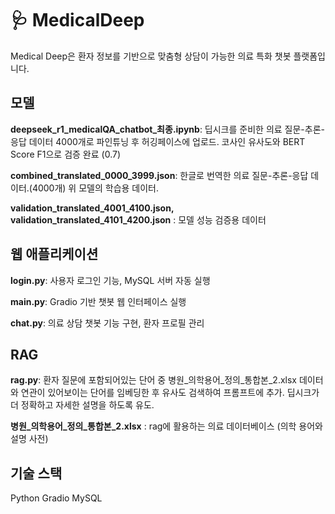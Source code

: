 # 🩺 MedicalDeep
Medical Deep은 환자 정보를 기반으로 맞춤형 상담이 가능한 의료 특화 챗봇 플랫폼입니다.

## 모델
**deepseek_r1_medicalQA_chatbot_최종.ipynb**: 딥시크를 준비한 의료 질문-추론-응답 데이터 4000개로 파인튜닝 후 허깅페이스에 업로드. 코사인 유사도와 BERT Score F1으로 검증 완료 (0.7)

**combined_translated_0000_3999.json**: 한글로 번역한 의료 질문-추론-응답 데이터.(4000개) 위 모델의 학습용 데이터.

**validation_translated_4001_4100.json, validation_translated_4101_4200.json** : 모델 성능 검증용 데이터

## 웹 애플리케이션
**login.py**: 사용자 로그인 기능, MySQL 서버 자동 실행

**main.py**: Gradio 기반 챗봇 웹 인터페이스 실행

**chat.py**: 의료 상담 챗봇 기능 구현, 환자 프로필 관리

## RAG
**rag.py**: 환자 질문에 포함되어있는 단어 중 병원_의학용어_정의_통합본_2.xlsx 데이터와 연관이 있어보이는 단어를 임베딩한 후 유사도 검색하여 프롬프트에 추가. 딥시크가 더 정확하고 자세한 설명을 하도록 유도.

**병원_의학용어_정의_통합본_2.xlsx** : rag에 활용하는 의료 데이터베이스 (의학 용어와 설명 사전)

## 기술 스택
Python
Gradio
MySQL
